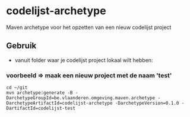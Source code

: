 # codelijst-archetype
Maven archetype voor het opzetten van een nieuw codelijst project

## Gebruik

- vanuit folder waar je codelijst project lokaal wilt hebben:

### voorbeeld => maak een nieuw project met de naam 'test'
```
cd ~/git
mvn archetype:generate -B -DarchetypeGroupId=be.vlaanderen.omgeving.maven.archetype -DarchetypeArtifactId=codelijst-archetype -DarchetypeVersion=0.1.0 -DartifactId=codelijst-test
```
